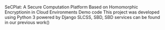 SeCPlat: A Secure Computation Platform Based on Homomorphic Encryptionin in Cloud Environments
Demo code
This project was developed using Python 3 powered by Django
SLCSS, SBD, SBD services can be found in our previous work()

